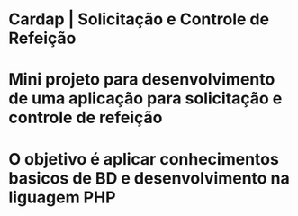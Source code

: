 # Cardap | Solicitação e Controle de Refeição
# Mini projeto para desenvolvimento de uma aplicação para solicitação e controle de refeição

# O objetivo é aplicar conhecimentos basicos de BD e desenvolvimento na liguagem PHP
